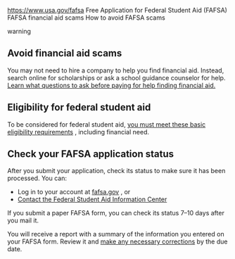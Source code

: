 

https://www.usa.gov/fafsa
Free Application for Federal Student Aid (FAFSA)
FAFSA financial aid scams
How to avoid FAFSA scams

warning

Avoid financial aid scams
-------------------------

You may not need to hire a company to help you find financial aid. Instead, search online for scholarships or ask a school guidance counselor for help.
[Learn what questions to ask before paying for help finding financial aid.](https://studentaid.gov/resources/scams#save-your-money)

**Eligibility for federal student aid**
---------------------------------------

To be considered for federal student aid,
[you must meet these basic eligibility requirements](https://studentaid.gov/understand-aid/eligibility/requirements)
, including financial need.

**Check your FAFSA application status**
---------------------------------------

After you submit your application, check its status to make sure it has been processed. You can:

* Log in to your account at
  [fafsa.gov](https://studentaid.gov/h/apply-for-aid/fafsa)
  , or
* [Contact the Federal Student Aid Information Center](https://studentaid.gov/help-center/contact)

If you submit a paper FAFSA form, you can check its status 7–10 days after you mail it.

You will receive a report with a summary of the information you entered on your FAFSA form. Review it and
[make any necessary corrections](https://studentaid.gov/apply-for-aid/fafsa/review-and-correct#correct-update)
by the due date.
